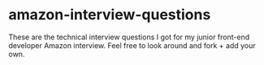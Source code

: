 # amazon-interview-questions

These are the technical interview questions I got for my junior front-end developer Amazon interview.
Feel free to look around and fork + add your own.
